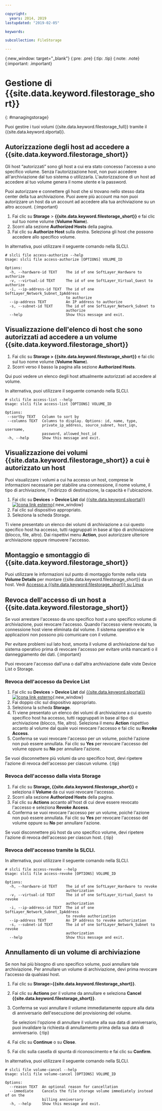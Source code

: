 ```yaml
---

copyright:
  years: 2014, 2019
lastupdated: "2019-02-05"

keywords:

subcollection: FileStorage

---
```

{:new_window: target="_blank"}
{:pre: .pre}
{:tip: .tip}
{:note: .note}
{:important: .important}


# Gestione di {{site.data.keyword.filestorage_short}}
{: #managingstorage}

Puoi gestire i tuoi volumi {{site.data.keyword.filestorage_full}} tramite il {{site.data.keyword.slportal}}.

## Autorizzazione degli host ad accedere a {{site.data.keyword.filestorage_short}}

Gli host “autorizzati” sono gli host a cui era stato concesso l'accesso a uno specifico volume. Senza l'autorizzazione host, non puoi accedere all'archiviazione dal tuo sistema o utilizzarla. L'autorizzazione di un host ad accedere al tuo volume genera il nome utente e la password.

Puoi autorizzare e connettere gli host che si trovano nello stesso data center della tua archiviazione. Puoi avere più account ma non puoi autorizzare un host da un account ad accedere alla tua archiviazione su un altro account.
{:important}

1. Fai clic su **Storage** > **{{site.data.keyword.filestorage_short}}** e fai clic sul tuo nome volume (**Volume Name**).
2. Scorri alla sezione **Authorized Hosts** della pagina.
3. Fai clic su **Authorize Host** sulla destra. Seleziona gli host che possono accedere allo specifico volume.

In alternativa, puoi utilizzare il seguente comando nella SLCLI.
```
# slcli file access-authorize --help
Usage: slcli file access-authorize [OPTIONS] VOLUME_ID

Options:
  -h, --hardware-id TEXT    The id of one SoftLayer_Hardware to authorize
  -v, --virtual-id TEXT     The id of one SoftLayer_Virtual_Guest to authorize
  -i, --ip-address-id TEXT  The id of one SoftLayer_Network_Subnet_IpAddress
                            to authorize
  --ip-address TEXT         An IP address to authorize
  -s, --subnet-id TEXT      The id of one SoftLayer_Network_Subnet to
                            authorize
  --help                    Show this message and exit.
```

## Visualizzazione dell'elenco di host che sono autorizzati ad accedere a un volume {{site.data.keyword.filestorage_short}}

1. Fai clic su **Storage > {{site.data.keyword.filestorage_short}}** e fai clic sul tuo nome volume (**Volume Name**).
2. Scorri verso il basso la pagina alla sezione **Authorized Hosts**.

Qui puoi vedere un elenco degli host attualmente autorizzati ad accedere al volume.

In alternativa, puoi utilizzare il seguente comando nella SLCLI.
```
# slcli file access-list --help
Usage: slcli file access-list [OPTIONS] VOLUME_ID

Options:
 --sortby TEXT   Column to sort by
 --columns TEXT  Columns to display. Options: id, name, type,
                 private_ip_address, source_subnet, host_iqn, username,
                 password, allowed_host_id
 -h, --help      Show this message and exit.
```


## Visualizzazione dei volumi {{site.data.keyword.filestorage_short}} a cui è autorizzato un host

Puoi visualizzare i volumi a cui ha accesso un host, comprese le informazioni necessarie per stabilire una connessione, il nome volume, il tipo di archiviazione, l'indirizzo di destinazione, la capacità e l'ubicazione.

1. Fai clic su **Devices** > **Device List** dal [{{site.data.keyword.slportal}} ![Icona link esterno](../../icons/launch-glyph.svg "Icona link esterno")](https://control.softlayer.com/){:new_window}
2. Fai clic sul dispositivo appropriato.
2. Seleziona la scheda Storage.

Ti viene presentato un elenco dei volumi di archiviazione a cui questo specifico host ha accesso, tutti raggruppati in base al tipo di archiviazione (blocco, file, altro). Dai rispettivi menu **Action**, puoi autorizzare ulteriore archiviazione oppure rimuovere l'accesso.


## Montaggio e smontaggio di {{site.data.keyword.filestorage_short}}

Puoi utilizzare le informazioni sul punto di montaggio fornite nella vista **Volume Details** per montare {{site.data.keyword.filestorage_short}} da un host. Vedi [Accesso a {{site.data.keyword.filestorage_short}} su Linux](/docs/infrastructure/FileStorage?topic=FileStorage-mountingLinux)


## Revoca dell'accesso di un host a {{site.data.keyword.filestorage_short}}

Se vuoi arrestare l'accesso da uno specifico host a uno specifico volume di archiviazione, puoi revocare l'accesso. Quando l'accesso viene revocato, la connessione host viene eliminata dal volume. Il sistema operativo e le applicazioni non possono più comunicare con il volume.

Per evitare problemi sul lato host, smonta il volume di archiviazione dal tuo sistema operativo prima di revocare l'accesso per evitare unità mancanti o il danneggiamento dei dati.
{:important}

Puoi revocare l'accesso dall'una o dall'altra archiviazione dalle viste Device List o Storage.

### Revoca dell'accesso da Device List

1. Fai clic su **Devices** > **Device List** dal [{{site.data.keyword.slportal}} ![Icona link esterno](../../icons/launch-glyph.svg "Icona link esterno")](https://control.softlayer.com/){:new_window}
2. Fai doppio clic sul dispositivo appropriato.
3. Seleziona la scheda **Storage**.
4. Ti viene presentato un elenco dei volumi di archiviazione a cui questo specifico host ha accesso, tutti raggruppati in base al tipo di archiviazione (blocco, file, altro). Seleziona il menu **Action** rispettivo accanto al volume dal quale vuoi revocare l'accesso e fai clic su **Revoke Access**.
5. Conferma se vuoi revocare l'accesso per un volume, poiché l'azione non può essere annullata. Fai clic su **Yes** per revocare l'accesso del volume oppure su **No** per annullare l'azione.

Se vuoi disconnettere più volumi da uno specifico host, devi ripetere l'azione di revoca dell'accesso per ciascun volume.
{:tip}


### Revoca dell'accesso dalla vista Storage

1. Fai clic su **Storage, {{site.data.keyword.filestorage_short}}** e seleziona il **Volume** da cui vuoi revocare l'accesso.
2. Scorri alla sezione **Authorized Hosts** della pagina.
3. Fai clic su **Actions** accanto all'host di cui deve essere revocato l'accesso e seleziona **Revoke Access**.
4. Conferma se vuoi revocare l'accesso per un volume, poiché l'azione non può essere annullata. Fai clic su **Yes** per revocare l'accesso del volume oppure su **No** per annullare l'azione.

Se vuoi disconnettere più host da uno specifico volume, devi ripetere l'azione di revoca dell'accesso per ciascun host.
{:tip}

### Revoca dell'accesso tramite la SLCLI.
In alternativa, puoi utilizzare il seguente comando nella SLCLI.
```
# slcli file access-revoke --help
Usage: slcli file access-revoke [OPTIONS] VOLUME_ID

Options:
  -h, --hardware-id TEXT    The id of one SoftLayer_Hardware to revoke
                            authorization
  -v, --virtual-id TEXT     The id of one SoftLayer_Virtual_Guest to revoke
                            authorization
  -i, --ip-address-id TEXT  The id of one SoftLayer_Network_Subnet_IpAddress
                            to revoke authorization
  --ip-address TEXT         An IP address to revoke authorization
  -s, --subnet-id TEXT      The id of one SoftLayer_Network_Subnet to revoke
                            authorization
  --help                    Show this message and exit.
```

## Annullamento di un volume di archiviazione

Se non hai più bisogno di uno specifico volume, puoi annullare tale archiviazione. Per annullare un volume di archiviazione, devi prima revocare l'accesso da qualsiasi host.

1. Fai clic su **Storage**>**{{site.data.keyword.filestorage_short}}**.
2. Fai clic su **Actions** per il volume da annullare e seleziona **Cancel {{site.data.keyword.filestorage_short}}**.
3. Conferma se vuoi annullare il volume immediatamente oppure alla data di anniversario dell'esecuzione del provisioning del volume.

   Se selezioni l'opzione di annullare il volume alla sua data di anniversario, puoi invalidare la richiesta di annullamento prima della sua data di anniversario.
   {:tip}
4. Fai clic su **Continue** o su **Close**.
5. Fai clic sulla casella di spunta di riconoscimento e fai clic su **Confirm**.

In alternativa, puoi utilizzare il seguente comando nella SLCLI.
```
# slcli file volume-cancel --help
Usage: slcli file volume-cancel [OPTIONS] VOLUME_ID

Options:
  --reason TEXT  An optional reason for cancellation
  --immediate    Cancels the file storage volume immediately instead of on the
                 billing anniversary
  -h, --help     Show this message and exit.
```

